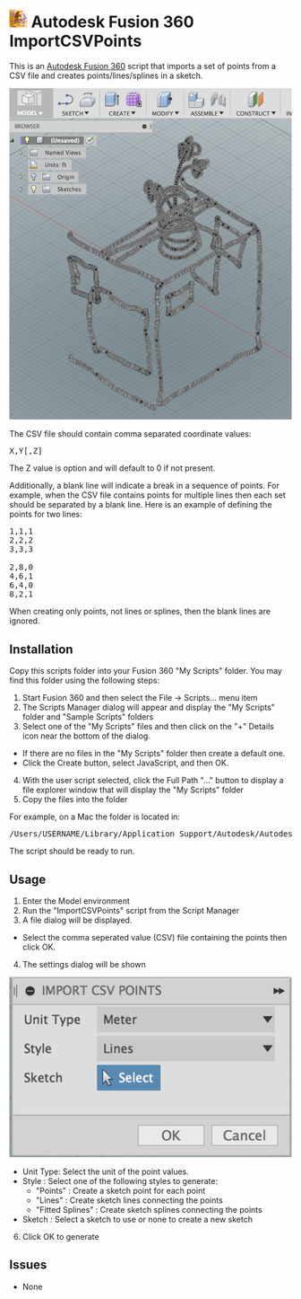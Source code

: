# ![](./resources/32x32.png) Autodesk Fusion 360 ImportCSVPoints

This is an [Autodesk Fusion 360](http://fusion360.autodesk.com/) script that imports a set of points from a CSV file and creates points/lines/splines in a sketch.

![Image of Box, Vase, and Flowers imported from sample](./resources/BoxVaseFlowers.png)

The CSV file should contain comma separated coordinate values:

<pre>X,Y[,Z]</pre>

The Z value is option and will default to 0 if not present.

Additionally, a blank line will indicate a break in a sequence of points.  For example, when the CSV file contains points for multiple lines then each set should be separated by a blank line.  Here is an example of defining the points for two lines:

<pre>
1,1,1
2,2,2
3,3,3

2,8,0
4,6,1
6,4,0
8,2,1
</pre>

When creating only points, not lines or splines, then the blank lines are ignored.

## Installation

Copy this scripts folder into your Fusion 360 "My Scripts" folder. You may find this folder using the following steps:

1. Start Fusion 360 and then select the File -> Scripts... menu item
2. The Scripts Manager dialog will appear and display the "My Scripts" folder and "Sample Scripts" folders
3. Select one of the "My Scripts" files and then click on the "+" Details icon near the bottom of the dialog.
 - If there are no files in the "My Scripts" folder then create a default one.
 - Click the Create button, select JavaScript, and then OK.
4. With the user script selected, click the Full Path "..." button to display a file explorer window that will display the "My Scripts" folder
5. Copy the files into the folder

For example, on a Mac the folder is located in:

<pre>/Users/USERNAME/Library/Application Support/Autodesk/Autodesk Fusion 360/API/Scripts</pre>

The script should be ready to run.

## Usage

1. Enter the Model environment
2. Run the "ImportCSVPoints" script from the Script Manager
3. A file dialog will be displayed.
  - Select the comma seperated value (CSV) file containing the points then click OK.
4. The settings dialog will be shown

  ![Image of Settings Dialog](resources/SettingsDialog.png)

  - Unit Type: Select the unit of the point values.
  - Style : Select one of the following styles to generate:
    - "Points" : Create a sketch point for each point
    - "Lines" : Create sketch lines connecting the points
    - "Fitted Splines" : Create sketch splines connecting the points
  - Sketch : Select a sketch to use or none to create a new sketch
6. Click OK to generate

## Issues

- None

